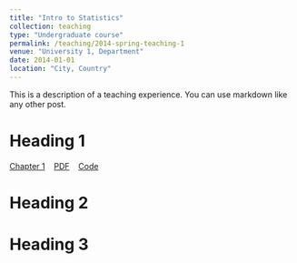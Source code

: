 ```yaml
---
title: "Intro to Statistics"
collection: teaching
type: "Undergraduate course"
permalink: /teaching/2014-spring-teaching-1
venue: "University 1, Department"
date: 2014-01-01
location: "City, Country"
---
```


This is a description of a teaching experience. You can use markdown like any other post.

Heading 1
======
<a href='http://anastasiiakim.github.io/files/stat145_ch1.pdf'>Chapter 1</a>&nbsp;&nbsp;&nbsp;&nbsp;<a href='http://anastasiiakim.github.io/files/stat145_ch1.pdf'>PDF</a>&nbsp;&nbsp;&nbsp;&nbsp;<a href='http://anastasiiakim.github.io/files/stat145_ch1.pdf'>Code</a>&nbsp;&nbsp;&nbsp;&nbsp;


Heading 2
======

Heading 3
======
